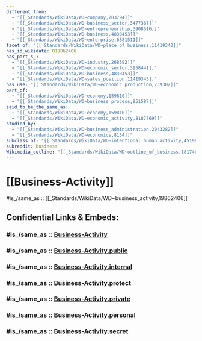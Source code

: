 ```yaml
---
different_from:
  - "[[_Standards/WikiData/WD~company,783794]]"
  - "[[_Standards/WikiData/WD~business_sector,3477367]]"
  - "[[_Standards/WikiData/WD~entrepreneurship,3908516]]"
  - "[[_Standards/WikiData/WD~business,4830453]]"
  - "[[_Standards/WikiData/WD~enterprise,6881511]]"
facet_of: "[[_Standards/WikiData/WD~place_of_business,11419340]]"
has_id_wikidata: Q19862406
has_part_s_:
  - "[[_Standards/WikiData/WD~industry,268592]]"
  - "[[_Standards/WikiData/WD~economic_sector,3958441]]"
  - "[[_Standards/WikiData/WD~business,4830453]]"
  - "[[_Standards/WikiData/WD~sales_position,11419343]]"
has_use: "[[_Standards/WikiData/WD~economic_production,739302]]"
part_of:
  - "[[_Standards/WikiData/WD~economy,159810]]"
  - "[[_Standards/WikiData/WD~business_process,851587]]"
said_to_be_the_same_as:
  - "[[_Standards/WikiData/WD~economy,159810]]"
  - "[[_Standards/WikiData/WD~economic_activity,8187769]]"
studied_by:
  - "[[_Standards/WikiData/WD~business_administration,2043282]]"
  - "[[_Standards/WikiData/WD~economics,8134]]"
subclass_of: "[[_Standards/WikiData/WD~intentional_human_activity,451967]]"
subreddit: business
Wikimedia_outline: "[[_Standards/WikiData/WD~outline_of_business,1817462]]"
---
```


# [[Business-Activity]] 


#is_/same_as :: [[_Standards/WikiData/WD~business_activity,19862406]] 


## Confidential Links & Embeds: 

### #is_/same_as :: [Business-Activity](Business-Activity.md) 

### #is_/same_as :: [Business-Activity.public](/_public/Society/Economics/Business/Business-Activity.public.md) 

### #is_/same_as :: [Business-Activity.internal](/_internal/Society/Economics/Business/Business-Activity.internal.md) 

### #is_/same_as :: [Business-Activity.protect](/_protect/Society/Economics/Business/Business-Activity.protect.md) 

### #is_/same_as :: [Business-Activity.private](/_private/Society/Economics/Business/Business-Activity.private.md) 

### #is_/same_as :: [Business-Activity.personal](/_personal/Society/Economics/Business/Business-Activity.personal.md) 

### #is_/same_as :: [Business-Activity.secret](/_secret/Society/Economics/Business/Business-Activity.secret.md)

